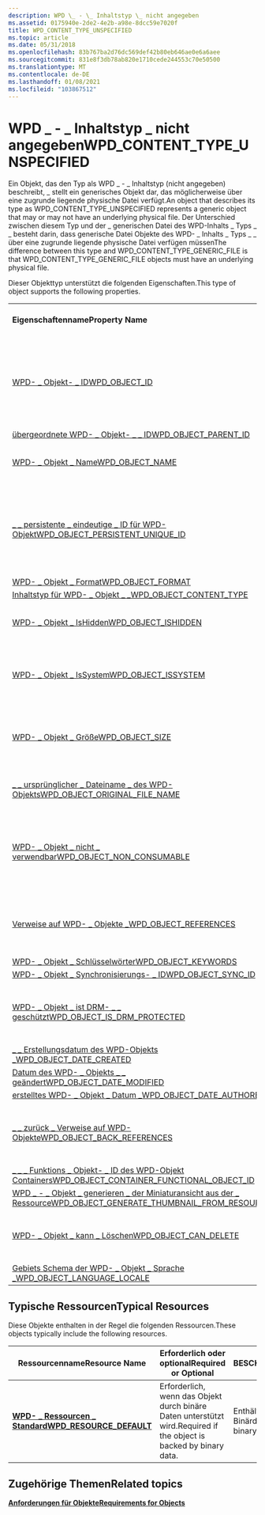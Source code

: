 ```yaml
---
description: WPD \_ - \_ Inhaltstyp \_ nicht angegeben
ms.assetid: 0175940e-2de2-4e2b-a98e-8dcc59e7020f
title: WPD_CONTENT_TYPE_UNSPECIFIED
ms.topic: article
ms.date: 05/31/2018
ms.openlocfilehash: 83b767ba2d76dc569def42b80eb646ae0e6a6aee
ms.sourcegitcommit: 831e8f3db78ab820e1710cede244553c70e50500
ms.translationtype: MT
ms.contentlocale: de-DE
ms.lasthandoff: 01/08/2021
ms.locfileid: "103867512"
---
```

# <a name="wpd_content_type_unspecified"></a><span data-ttu-id="24887-103">WPD \_ - \_ Inhaltstyp \_ nicht angegeben</span><span class="sxs-lookup"><span data-stu-id="24887-103">WPD\_CONTENT\_TYPE\_UNSPECIFIED</span></span>

<span data-ttu-id="24887-104">Ein Objekt, das den Typ als WPD \_ - \_ Inhaltstyp (nicht angegeben) beschreibt, \_ stellt ein generisches Objekt dar, das möglicherweise über eine zugrunde liegende physische Datei verfügt.</span><span class="sxs-lookup"><span data-stu-id="24887-104">An object that describes its type as WPD\_CONTENT\_TYPE\_UNSPECIFIED represents a generic object that may or may not have an underlying physical file.</span></span> <span data-ttu-id="24887-105">Der Unterschied zwischen diesem Typ und der \_ generischen Datei des WPD-Inhalts \_ Typs \_ \_ besteht darin, dass generische Datei Objekte des WPD- \_ Inhalts \_ Typs \_ \_ über eine zugrunde liegende physische Datei verfügen müssen</span><span class="sxs-lookup"><span data-stu-id="24887-105">The difference between this type and WPD\_CONTENT\_TYPE\_GENERIC\_FILE is that WPD\_CONTENT\_TYPE\_GENERIC\_FILE objects must have an underlying physical file.</span></span>

<span data-ttu-id="24887-106">Dieser Objekttyp unterstützt die folgenden Eigenschaften.</span><span class="sxs-lookup"><span data-stu-id="24887-106">This type of object supports the following properties.</span></span>



|                                                                                                                       |                                                                               |
|-----------------------------------------------------------------------------------------------------------------------|-------------------------------------------------------------------------------|
| <span data-ttu-id="24887-107">**Eigenschaftenname**</span><span class="sxs-lookup"><span data-stu-id="24887-107">**Property Name**</span></span>                                                                                                     | <span data-ttu-id="24887-108">**Erforderlich oder optional**</span><span class="sxs-lookup"><span data-stu-id="24887-108">**Required or Optional**</span></span>                                                      |
| [<span data-ttu-id="24887-109">WPD- \_ Objekt- \_ ID</span><span class="sxs-lookup"><span data-stu-id="24887-109">WPD\_OBJECT\_ID</span></span>](object-properties.md)                                                                | <span data-ttu-id="24887-110">Erforderlich, schreibgeschützt.</span><span class="sxs-lookup"><span data-stu-id="24887-110">Required, read-only.</span></span> <span data-ttu-id="24887-111">Ein Client kann diese Eigenschaft auch zum Zeitpunkt der Erstellung nicht festlegen.</span><span class="sxs-lookup"><span data-stu-id="24887-111">A client cannot set this property even at creation time.</span></span> |
| [<span data-ttu-id="24887-112">übergeordnete WPD- \_ Objekt- \_ \_ ID</span><span class="sxs-lookup"><span data-stu-id="24887-112">WPD\_OBJECT\_PARENT\_ID</span></span>](object-properties.md)                                                 | <span data-ttu-id="24887-113">Erforderlich.</span><span class="sxs-lookup"><span data-stu-id="24887-113">Required.</span></span>                                                                     |
| [<span data-ttu-id="24887-114">WPD- \_ Objekt \_ Name</span><span class="sxs-lookup"><span data-stu-id="24887-114">WPD\_OBJECT\_NAME</span></span>](object-properties.md)                                                            | <span data-ttu-id="24887-115">Erforderlich, wenn das-Objekt eine Datei darstellt.</span><span class="sxs-lookup"><span data-stu-id="24887-115">Required if the object represents a file.</span></span>                                     |
| [<span data-ttu-id="24887-116">\_ \_ persistente \_ eindeutige \_ ID für WPD-Objekt</span><span class="sxs-lookup"><span data-stu-id="24887-116">WPD\_OBJECT\_PERSISTENT\_UNIQUE\_ID</span></span>](object-properties.md)                          | <span data-ttu-id="24887-117">Erforderlich, schreibgeschützt.</span><span class="sxs-lookup"><span data-stu-id="24887-117">Required, read-only.</span></span> <span data-ttu-id="24887-118">Ein Client kann diese Eigenschaft auch zum Zeitpunkt der Erstellung nicht festlegen.</span><span class="sxs-lookup"><span data-stu-id="24887-118">A client cannot set this property even at creation time.</span></span> |
| [<span data-ttu-id="24887-119">WPD- \_ Objekt \_ Format</span><span class="sxs-lookup"><span data-stu-id="24887-119">WPD\_OBJECT\_FORMAT</span></span>](object-properties.md)                                                        | <span data-ttu-id="24887-120">Erforderlich.</span><span class="sxs-lookup"><span data-stu-id="24887-120">Required.</span></span>                                                                     |
| [<span data-ttu-id="24887-121">Inhaltstyp für WPD- \_ Objekt \_ \_</span><span class="sxs-lookup"><span data-stu-id="24887-121">WPD\_OBJECT\_CONTENT\_TYPE</span></span>](object-properties.md)                                           | <span data-ttu-id="24887-122">Erforderlich.</span><span class="sxs-lookup"><span data-stu-id="24887-122">Required.</span></span>                                                                     |
| [<span data-ttu-id="24887-123">WPD- \_ Objekt \_ IsHidden</span><span class="sxs-lookup"><span data-stu-id="24887-123">WPD\_OBJECT\_ISHIDDEN</span></span>](object-properties.md)                                                    | <span data-ttu-id="24887-124">Erforderlich, wenn das Objekt ausgeblendet ist.</span><span class="sxs-lookup"><span data-stu-id="24887-124">Required if the object is hidden.</span></span>                                             |
| [<span data-ttu-id="24887-125">WPD- \_ Objekt \_ IsSystem</span><span class="sxs-lookup"><span data-stu-id="24887-125">WPD\_OBJECT\_ISSYSTEM</span></span>](object-properties.md)                                                    | <span data-ttu-id="24887-126">Erforderlich, wenn das Objekt ein Systemobjekt ist (stellt eine Systemdatei dar).</span><span class="sxs-lookup"><span data-stu-id="24887-126">Required if the object is a system object (represents a system file).</span></span>         |
| [<span data-ttu-id="24887-127">WPD- \_ Objekt \_ Größe</span><span class="sxs-lookup"><span data-stu-id="24887-127">WPD\_OBJECT\_SIZE</span></span>](object-properties.md)                                                            | <span data-ttu-id="24887-128">Erforderlich, wenn das Objekt über mindestens eine Ressource verfügt.</span><span class="sxs-lookup"><span data-stu-id="24887-128">Required if the object has at least one resource.</span></span>                             |
| [<span data-ttu-id="24887-129">\_ \_ ursprünglicher \_ Dateiname \_ des WPD-Objekts</span><span class="sxs-lookup"><span data-stu-id="24887-129">WPD\_OBJECT\_ORIGINAL\_FILE\_NAME</span></span>](object-properties.md)                              | <span data-ttu-id="24887-130">Erforderlich, wenn das-Objekt eine Datei darstellt.</span><span class="sxs-lookup"><span data-stu-id="24887-130">Required if the object represents a file.</span></span>                                     |
| [<span data-ttu-id="24887-131">WPD- \_ Objekt \_ nicht \_ verwendbar</span><span class="sxs-lookup"><span data-stu-id="24887-131">WPD\_OBJECT\_NON\_CONSUMABLE</span></span>](object-properties.md)                                       | <span data-ttu-id="24887-132">Empfohlen, wenn das Objekt nicht für die Verwendung durch das Gerät bestimmt ist.</span><span class="sxs-lookup"><span data-stu-id="24887-132">Recommended if the object is not meant for consumption by the device.</span></span>         |
| [<span data-ttu-id="24887-133">Verweise auf WPD- \_ Objekte \_</span><span class="sxs-lookup"><span data-stu-id="24887-133">WPD\_OBJECT\_REFERENCES</span></span>](object-properties.md)                                                | <span data-ttu-id="24887-134">Erforderlich, wenn das-Objekt über Verweise auf andere-Objekte verfügt.</span><span class="sxs-lookup"><span data-stu-id="24887-134">Required if the object has references to other objects.</span></span>                       |
| [<span data-ttu-id="24887-135">WPD- \_ Objekt \_ Schlüsselwörter</span><span class="sxs-lookup"><span data-stu-id="24887-135">WPD\_OBJECT\_KEYWORDS</span></span>](object-properties.md)                                                    | <span data-ttu-id="24887-136">Dies ist optional.</span><span class="sxs-lookup"><span data-stu-id="24887-136">Optional.</span></span>                                                                     |
| [<span data-ttu-id="24887-137">WPD- \_ Objekt \_ Synchronisierungs- \_ ID</span><span class="sxs-lookup"><span data-stu-id="24887-137">WPD\_OBJECT\_SYNC\_ID</span></span>](object-properties.md)                                                     | <span data-ttu-id="24887-138">Dies ist optional.</span><span class="sxs-lookup"><span data-stu-id="24887-138">Optional.</span></span>                                                                     |
| [<span data-ttu-id="24887-139">WPD- \_ Objekt \_ ist DRM- \_ \_ geschützt</span><span class="sxs-lookup"><span data-stu-id="24887-139">WPD\_OBJECT\_IS\_DRM\_PROTECTED</span></span>](object-properties.md)                                  | <span data-ttu-id="24887-140">Erforderlich, wenn das Objekt durch DRM-Technologie geschützt wird.</span><span class="sxs-lookup"><span data-stu-id="24887-140">Required if the object is protected by DRM technology.</span></span>                        |
| [<span data-ttu-id="24887-141">\_ \_ Erstellungsdatum des WPD-Objekts \_</span><span class="sxs-lookup"><span data-stu-id="24887-141">WPD\_OBJECT\_DATE\_CREATED</span></span>](object-properties.md)                                           | <span data-ttu-id="24887-142">Dies ist optional.</span><span class="sxs-lookup"><span data-stu-id="24887-142">Optional.</span></span>                                                                     |
| [<span data-ttu-id="24887-143">Datum des WPD- \_ Objekts \_ \_ geändert</span><span class="sxs-lookup"><span data-stu-id="24887-143">WPD\_OBJECT\_DATE\_MODIFIED</span></span>](object-properties.md)                                         | <span data-ttu-id="24887-144">Empfohlen.</span><span class="sxs-lookup"><span data-stu-id="24887-144">Recommended.</span></span>                                                                  |
| [<span data-ttu-id="24887-145">erstelltes WPD- \_ Objekt \_ Datum \_</span><span class="sxs-lookup"><span data-stu-id="24887-145">WPD\_OBJECT\_DATE\_AUTHORED</span></span>](object-properties.md)                                         | <span data-ttu-id="24887-146">Dies ist optional.</span><span class="sxs-lookup"><span data-stu-id="24887-146">Optional.</span></span>                                                                     |
| [<span data-ttu-id="24887-147">\_ \_ zurück \_ Verweise auf WPD-Objekte</span><span class="sxs-lookup"><span data-stu-id="24887-147">WPD\_OBJECT\_BACK\_REFERENCES</span></span>](object-properties.md)                                                                | <span data-ttu-id="24887-148">Empfohlen, wenn auf das Objekt von einem anderen Objekt verwiesen wird.</span><span class="sxs-lookup"><span data-stu-id="24887-148">Recommended if the object is referenced by another object.</span></span>                    |
| [<span data-ttu-id="24887-149">\_ \_ \_ Funktions \_ Objekt- \_ ID des WPD-Objekt Containers</span><span class="sxs-lookup"><span data-stu-id="24887-149">WPD\_OBJECT\_CONTAINER\_FUNCTIONAL\_OBJECT\_ID</span></span>](object-properties.md)     | <span data-ttu-id="24887-150">Dies ist optional.</span><span class="sxs-lookup"><span data-stu-id="24887-150">Optional.</span></span>                                                                     |
| [<span data-ttu-id="24887-151">WPD \_ - \_ Objekt \_ generieren \_ der Miniaturansicht aus der \_ Ressource</span><span class="sxs-lookup"><span data-stu-id="24887-151">WPD\_OBJECT\_GENERATE\_THUMBNAIL\_FROM\_RESOURCE</span></span>](object-properties.md) | <span data-ttu-id="24887-152">Dies ist optional.</span><span class="sxs-lookup"><span data-stu-id="24887-152">Optional.</span></span>                                                                     |
| [<span data-ttu-id="24887-153">WPD- \_ Objekt \_ kann \_ Löschen</span><span class="sxs-lookup"><span data-stu-id="24887-153">WPD\_OBJECT\_CAN\_DELETE</span></span>](object-properties.md)                                                                     | <span data-ttu-id="24887-154">Erforderlich, wenn das Objekt nicht gelöscht werden kann.</span><span class="sxs-lookup"><span data-stu-id="24887-154">Required if the object cannot be deleted.</span></span>                                     |
| [<span data-ttu-id="24887-155">Gebiets Schema der WPD- \_ Objekt \_ Sprache \_</span><span class="sxs-lookup"><span data-stu-id="24887-155">WPD\_OBJECT\_LANGUAGE\_LOCALE</span></span>](object-properties.md)                                                                | <span data-ttu-id="24887-156">Dies ist optional.</span><span class="sxs-lookup"><span data-stu-id="24887-156">Optional.</span></span>                                                                     |



 

## <a name="typical-resources"></a><span data-ttu-id="24887-157">Typische Ressourcen</span><span class="sxs-lookup"><span data-stu-id="24887-157">Typical Resources</span></span>

<span data-ttu-id="24887-158">Diese Objekte enthalten in der Regel die folgenden Ressourcen.</span><span class="sxs-lookup"><span data-stu-id="24887-158">These objects typically include the following resources.</span></span>



| <span data-ttu-id="24887-159">Ressourcenname</span><span class="sxs-lookup"><span data-stu-id="24887-159">Resource Name</span></span>                                          | <span data-ttu-id="24887-160">Erforderlich oder optional</span><span class="sxs-lookup"><span data-stu-id="24887-160">Required or Optional</span></span>                             | <span data-ttu-id="24887-161">BESCHREIBUNG</span><span class="sxs-lookup"><span data-stu-id="24887-161">Description</span></span>               |
|--------------------------------------------------------|--------------------------------------------------|---------------------------|
| [<span data-ttu-id="24887-162">**WPD- \_ Ressourcen \_ Standard**</span><span class="sxs-lookup"><span data-stu-id="24887-162">**WPD\_RESOURCE\_DEFAULT**</span></span>](wpd-resource-default.md) | <span data-ttu-id="24887-163">Erforderlich, wenn das Objekt durch binäre Daten unterstützt wird.</span><span class="sxs-lookup"><span data-stu-id="24887-163">Required if the object is backed by binary data.</span></span> | <span data-ttu-id="24887-164">Enthält die Binärdaten.</span><span class="sxs-lookup"><span data-stu-id="24887-164">Contains the binary data.</span></span> |



 

## <a name="related-topics"></a><span data-ttu-id="24887-165">Zugehörige Themen</span><span class="sxs-lookup"><span data-stu-id="24887-165">Related topics</span></span>

<dl> <dt>

[<span data-ttu-id="24887-166">**Anforderungen für Objekte**</span><span class="sxs-lookup"><span data-stu-id="24887-166">**Requirements for Objects**</span></span>](requirements-for-objects.md)
</dt> </dl>

 

 



